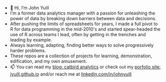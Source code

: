 - 👋 Hi, I’m John Yuill
- I’m a former data analytics manager with a passion for unleashing the power of data by breaking down barriers between data and decisions. 
- After pushing the limits of spreadsheets for years, I made a full pivot to R for data programming in the mid-2010's and started spear-headed the use of R across teams I lead, often by getting in the trenches and leading by example.
- Always learning, adapting, finding better ways to solve progressively harder problems.
- These repos are a collection of projects for learning, demonstration, edification, and my own amusement.  
- 📫 You can read my [blog: catbird analytics](https://catbird-analytics.com/) or check out my [porfolio site: jyuill.github.io](https://www.linkedin.com/in/johnyuill/) and/or reach me at [linkedin.com/in/johnyuill](https://www.linkedin.com/in/johnyuill/) 

<!---
jyuill/jyuill is a ✨ special ✨ repository because its `README.md` (this file) appears on your GitHub profile.
You can click the Preview link to take a look at your changes.
--->
